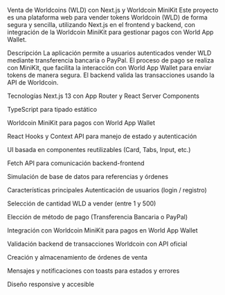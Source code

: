 Venta de Worldcoins (WLD) con Next.js y Worldcoin MiniKit
Este proyecto es una plataforma web para vender tokens Worldcoin (WLD) de forma segura y sencilla, utilizando Next.js en el frontend y backend, con integración de la Worldcoin MiniKit para gestionar pagos con World App Wallet.

Descripción
La aplicación permite a usuarios autenticados vender WLD mediante transferencia bancaria o PayPal. El proceso de pago se realiza con MiniKit, que facilita la interacción con World App Wallet para enviar tokens de manera segura. El backend valida las transacciones usando la API de Worldcoin.

Tecnologías
Next.js 13 con App Router y React Server Components

TypeScript para tipado estático

Worldcoin MiniKit para pagos con World App Wallet

React Hooks y Context API para manejo de estado y autenticación

UI basada en componentes reutilizables (Card, Tabs, Input, etc.)

Fetch API para comunicación backend-frontend

Simulación de base de datos para referencias y órdenes

Características principales
Autenticación de usuarios (login / registro)

Selección de cantidad WLD a vender (entre 1 y 500)

Elección de método de pago (Transferencia Bancaria o PayPal)

Integración con Worldcoin MiniKit para pagos en World App Wallet

Validación backend de transacciones Worldcoin con API oficial

Creación y almacenamiento de órdenes de venta

Mensajes y notificaciones con toasts para estados y errores

Diseño responsive y accesible

